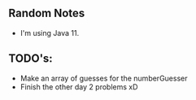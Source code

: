 ## Random Notes

- I'm using Java 11.

## TODO's:

- Make an array of guesses for the numberGuesser
- Finish the other day 2 problems xD
